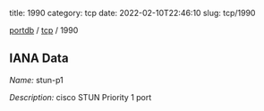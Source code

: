 title: 1990
category: tcp
date: 2022-02-10T22:46:10
slug: tcp/1990

[portdb](/) / [tcp](/category/tcp.html) / 1990


## IANA Data

_Name:_ stun-p1

_Description:_ cisco STUN Priority 1 port

